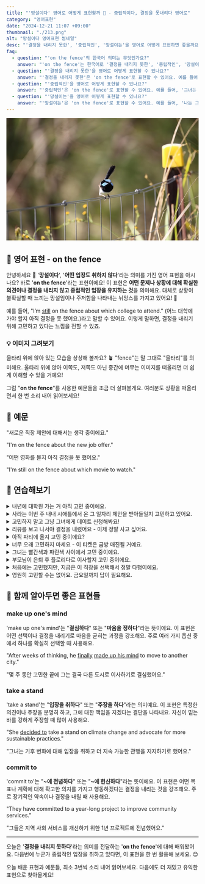 ```yaml
---
title: "'망설이다' 영어로 어떻게 표현할까 🤔 - 중립적이다, 결정을 못내리다 영어로"
category: "영어표현"
date: "2024-12-21 11:07 +09:00"
thumbnail: "./213.png"
alt: "망설이다 영어표현 썸네일"
desc: "'결정을 내리지 못한', '중립적인', '망설이는'을 영어로 어떻게 표현하면 좋을까요? '그는 어떤 직업을 선택할지 결정하지 못했어.', '그녀는 두 팀 중 어느 팀을 응원할지 중립적이야.', '나는 그 제안에 대해 망설이고 있어.' 등을 영어로 표현하는 법을 배워봅시다. 다양한 예문을 통해서 연습하고 본인의 표현으로 만들어 보세요."
faq:
  - question: "'on the fence'의 한국어 의미는 무엇인가요?"
    answer: "'on the fence'는 한국어로 '결정을 내리지 못한', '중립적인', '망설이는' 등의 의미로 해석될 수 있어요."
  - question: "'결정을 내리지 못한'을 영어로 어떻게 표현할 수 있나요?"
    answer: "'결정을 내리지 못한'은 'on the fence'로 표현할 수 있어요. 예를 들어, '그는 어떤 직업을 선택할지 결정하지 못했어'는 'He's still on the fence about which job to choose'로 말할 수 있어요."
  - question: "'중립적인'을 영어로 어떻게 표현할 수 있나요?"
    answer: "'중립적인'은 'on the fence'로 표현할 수 있어요. 예를 들어, '그녀는 두 팀 중 어느 팀을 응원할지 중립적이야'는 'She's on the fence about which team to support'로 말할 수 있어요."
  - question: "'망설이는'을 영어로 어떻게 표현할 수 있나요?"
    answer: "'망설이는'은 'on the fence'로 표현할 수 있어요. 예를 들어, '나는 그 제안에 대해 망설이고 있어'는 'I'm on the fence about that offer'로 표현할 수 있어요."
---
```


![울타리에 앉아있는 작은새](./213-1.jpg)

## 🌟 영어 표현 - on the fence

안녕하세요 👋 '**망설이다**', '**어떤 입장도 취하지 않다**'라는 의미를 가진 영어 표현을 아시나요? 바로 '**on the fence**'라는 표현이에요! 이 표현은 **어떤 문제나 상황에 대해 확실한 의견이나 결정을 내리지 않고 중립적인 입장을 유지하는 것**을 의미해요. 대체로 상황이 불확실할 때 느끼는 망설임이나 주저함을 나타내는 뉘앙스를 가지고 있어요! 🚦

예를 들어, "I’m [still](/blog/in-english/254.still/) on the fence about which college to attend." (어느 대학에 가야 할지 아직 결정을 못 했어요.)라고 말할 수 있어요. 이렇게 말하면, 결정을 내리기 위해 고민하고 있다는 느낌을 전할 수 있죠.

<div 
  data-inline-banner="🎉 새해에는 스픽 AI와 함께 영어 공부하자" 
  data-inline-banner-subtext="설날 특별 할인으로 60%할인 + 추가 7만원 할인! (~2/3)" 
  data-inline-banner-link="https://app.usespeak.com/kr-ko/sale/kr-affiliate-special/?ref=engple-inline"
  data-inline-banner-caption="해당 링크를 통해 구매시 일정액의 수수료를 지급받습니다.">
</div>

### 💡 이미지 그려보기

울타리 위에 앉아 있는 모습을 상상해 볼까요? 🪴 "fence"는 말 그대로 "울타리"를 의미해요. 울타리 위에 앉아 이쪽도, 저쪽도 아닌 중간에 머무는 이미지를 떠올리면 더 쉽게 이해할 수 있을 거예요!

그럼 "**on the fence**"를 사용한 예문들을 조금 더 살펴볼게요. 여러분도 상황을 떠올리면서 한 번 소리 내어 읽어보세요!

## 📖 예문

"새로운 직장 제안에 대해서는 생각 중이에요."

"I'm on the fence about the new job offer."

"어떤 영화를 볼지 아직 결정을 못 했어요."

"I'm still on the fence about which movie to watch."

## 💬 연습해보기

<details>
<summary>내년에 대학원 가는 거 아직 고민 중이에요.</summary>
<span>I'm still on the fence about going to grad school next year.</span>
</details>

<details>
<summary>사라는 이번 주 내내 시애틀에서 온 그 일자리 제안을 받아들일지 고민하고 있어요.</summary>
<span>Sarah's been on the fence all week about whether to accept that job offer in Seattle.</span>
</details>

<details>
<summary>고민하지 말고 그냥 그녀에게 데이트 신청해봐요!</summary>
<span>Stop being on the fence and just ask her out already!</span>
</details>

<details>
<summary>리뷰를 보고 나서야 결정을 내렸어요 - 이제 정말 사고 싶어요.</summary>
<span>I was on the fence until I saw the <a href="/blog/in-english/251.review/">reviews</a> - now I definitely want to buy it.</span>
</details>

<details>
<summary>아직 파티에 올지 고민 중이에요?</summary>
<span>Are you still on the fence about coming to the party?</span>
</details>

<details>
<summary>너무 오래 고민하지 마세요 - 이 티켓은 금방 매진될 거예요.</summary>
<span>Don't <a href="/blog/in-english/119.stay/">stay</a> on the fence too long - these tickets will sell out fast.</span>
</details>

<details>
<summary>그녀는 빨간색과 파란색 사이에서 고민 중이에요.</summary>
<span>She's on the fence between the red one and the blue one.</span>
</details>

<details>
<summary>부모님이 은퇴 후 플로리다로 이사할지 고민 중이에요.</summary>
<span>My parents are on the fence about moving to Florida when they retire.</span>
</details>

<details>
<summary>처음에는 고민했지만, 지금은 이 직장을 선택해서 정말 다행이에요.</summary>
<span>I was on the fence at first, but now <a href="/blog/다행이야-영어표현/">I'm really glad</a> I took this job.</span>
</details>

<details>
<summary>영원히 고민할 수는 없어요. 금요일까지 답이 필요해요.</summary>
<span>You can't be on the fence forever. We need an answer by Friday.</span>
</details>

## 🤝 함께 알아두면 좋은 표현들

### make up one's mind

'make up one's mind'는 "**결심하다**" 또는 "**마음을 정하다**"라는 뜻이에요. 이 표현은 어떤 선택이나 결정을 내리기로 마음을 굳히는 과정을 강조해요. 주로 여러 가지 옵션 중에서 하나를 확실히 선택할 때 사용해요.

"After weeks of thinking, he [finally](/blog/in-english/182.finally/) [made up his mind](/blog/in-english/083.make-up-one's-mind/) to move to another city."

"몇 주 동안 고민한 끝에 그는 결국 다른 도시로 이사하기로 결심했어요."

### take a stand

'take a stand'는 "**입장을 취하다**" 또는 "**주장을 하다**"라는 의미예요. 이 표현은 특정한 의견이나 주장을 분명히 하고, 그에 대한 책임을 지겠다는 결단을 나타내요. 자신이 믿는 바를 강하게 주장할 때 많이 사용해요.

"She [decided to](/blog/in-english/062.decide-to/) take a stand on climate change and advocate for more sustainable practices."

"그녀는 기후 변화에 대해 입장을 취하고 더 지속 가능한 관행을 지지하기로 했어요."

### commit to

'commit to'는 "**~에 전념하다**" 또는 "**~에 헌신하다**"라는 뜻이에요. 이 표현은 어떤 목표나 계획에 대해 확고한 의지를 가지고 행동하겠다는 결정을 내리는 것을 강조해요. 주로 장기적인 약속이나 결정을 내릴 때 사용해요.

"They have committed to a year-long project to improve community services."

"그들은 지역 사회 서비스를 개선하기 위한 1년 프로젝트에 전념했어요."

---

오늘은 '**결정을 내리지 못하다**'라는 의미를 전달하는 '**on the fence**'에 대해 배워봤어요. 다음번에 누군가 중립적인 입장을 취하고 있다면, 이 표현을 한 번 활용해 보세요. 😊

오늘 배운 표현과 예문들, 최소 3번씩 소리 내어 읽어보세요. 다음에도 더 재밌고 유익한 표현으로 찾아올게요!
